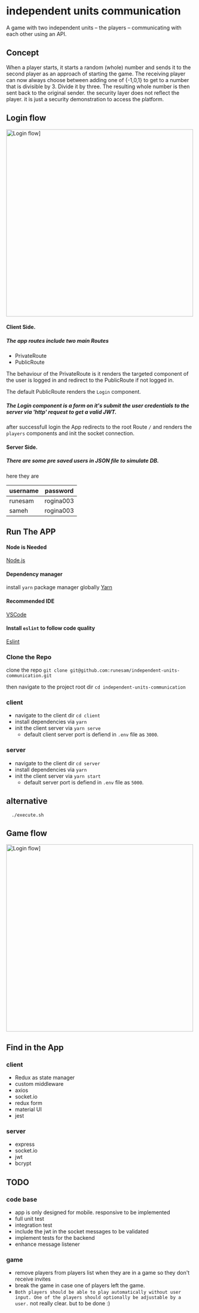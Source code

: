# independent units communication
A game with two independent units – the players – communicating with each other using an API.

## Concept
When a player starts, it starts a random (whole) number and sends it to the second player as an approach of starting the game. The receiving player can now always choose between adding one of {-1,0,1} to get to a number that is divisible by 3. Divide it by three. The resulting whole number is then sent back to the original sender.
the security layer does not reflect the player. it is just a security demonstration to access the platform.

## Login flow
<img height="500" alt="Login flow]" src="docs/1st.gif">

#### Client Side.

##### The app routes include two main Routes
- PrivateRoute
- PublicRoute

The behaviour of the PrivateRoute is it renders the targeted component of the user is logged in and redirect to the PublicRoute if not logged in.

The default PublicRoute renders the `Login` component.

##### The Login component is a form on it's submit the user credentials to the server via 'http' request to get a valid JWT.

after successfull login the App redirects to the root Route `/` and renders the `players` components and init the socket connection.

#### Server Side.
##### There are some pre saved users in JSON file to simulate DB.

here they are

| username  | password |
| ------------- | ------------- |
| runesam  | rogina003  |
| sameh  | rogina003  |



## Run The APP

#### Node is Needed
[Node.js](https://nodejs.org/en/)

#### Dependency manager
install `yarn` package manager globally
[Yarn](https://yarnpkg.com/lang/en/docs/install/)

#### Recommended IDE
[VSCode](https://code.visualstudio.com/)

#### Install `eslint` to follow code quality
[Eslint](https://marketplace.visualstudio.com/items?itemName=dbaeumer.vscode-eslint)

### Clone the Repo
clone the repo `git clone git@github.com:runesam/independent-units-communication.git`

then navigate to the project root dir `cd independent-units-communication`

### client
- navigate to the client dir `cd client`
- install dependencies via `yarn`
- init the client server via `yarn serve`
  - default client server port is defiend in `.env` file as `3000`.


### server
- navigate to the client dir `cd server`
- install dependencies via `yarn`
- init the client server via `yarn start`
  - default server port is defiend in `.env` file as `5000`.


## alternative
```shell
  ./execute.sh
```

## Game flow
<img height="500" alt="Login flow]" src="docs/2nd.gif">

## Find in the App

### client
- Redux as state manager
- custom middleware
- axios
- socket.io
- redux form
- material UI
- jest

### server
- express
- socket.io
- jwt
- bcrypt

## TODO
### code base
- app is only designed for mobile. responsive to be implemented
- full unit test
- integration test
- include the jwt in the socket messages to be validated
- implement tests for the backend
- enhance message listener

### game
- remove players from players list when they are in a game so they don't receive invites
- break the game in case one of players left the game.
- `Both players should be able to play automatically without user input. One of the players should optionally be adjustable by a user.` not really clear. but to be done :)

